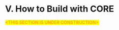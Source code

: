 # V. How to Build with CORE

<mark style="color:orange;">**\<THIS SECTION IS UNDER CONSTRUCTION>**</mark>
